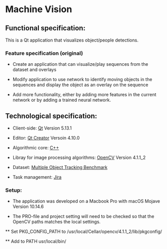 # Machine Vision

## Functional specification:

This is a Qt application that visualizes object/people detections.


###  Feature specification (original)

* Create an application that can visualize/play sequences from the dataset and overlays

* Modify application to use network to identify moving objects in the sequences and display the object as an overlay on the sequence

* Add more functionality, either by adding more features in the current network or by adding a trained neural network.



## Technological specification:


* Client-side: [Qt](https://www.qt.io/) Version 5.13.1 

* Editor: [Qt Creator](https://www.qt.io/development-tools) Versoin 4.10.0

* Algorithmic core: [C++](http://www.cplusplus.org/)

* Libray for image processing algorithms: [OpenCV](https://opencv.org/) Version 4.1.1_2

* Dataset: [Multiple Object Tracking Benchmark](https://motchallenge.net/data/MOT17/)

* Task management: [Jira](https://support.alten.se/projects/MAC/summary)

### Setup:

* The application was developed on a Macbook Pro with macOS Mojave Version 10.14.6

* The PRO-file and project setting will need to be checked so that the OpenCV paths matches the local settings.

** Set PKG_CONFIG_PATH to /usr/local/Cellar/opencv/4.1.1_2/lib/pkgconfig/

** Add to PATH usr/local/bin/
